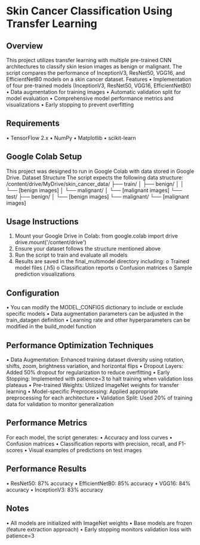 # Skin Cancer Classification Using Transfer Learning
## Overview
This project utilizes transfer learning with multiple pre-trained CNN architectures to classify skin lesion images as benign or malignant. The script compares the performance of InceptionV3, ResNet50, VGG16, and EfficientNetB0 models on a skin cancer dataset.
Features
•	Implementation of four pre-trained models (InceptionV3, ResNet50, VGG16, EfficientNetB0)
•	Data augmentation for training images
•	Automatic validation split for model evaluation
•	Comprehensive model performance metrics and visualizations
•	Early stopping to prevent overfitting
## Requirements
•	TensorFlow 2.x
•	NumPy
•	Matplotlib
•	scikit-learn
## Google Colab Setup
This project was designed to run in Google Colab with data stored in Google Drive.
Dataset Structure
The script expects the following data structure:
/content/drive/MyDrive/skin_cancer_data/
├── train/
│   ├── benign/
│   │   └── [benign images]
│   └── malignant/
│       └── [malignant images]
└── test/
    ├── benign/
    │   └── [benign images]
    └── malignant/
        └── [malignant images]
## Usage Instructions
1.	Mount your Google Drive in Colab: 
from google.colab import drive
drive.mount('/content/drive')
2.	Ensure your dataset follows the structure mentioned above
3.	Run the script to train and evaluate all models
4.	Results are saved in the final_multimodel directory including: 
o	Trained model files (.h5)
o	Classification reports
o	Confusion matrices
o	Sample prediction visualizations
## Configuration
•	You can modify the MODEL_CONFIGS dictionary to include or exclude specific models
•	Data augmentation parameters can be adjusted in the train_datagen definition
•	Learning rate and other hyperparameters can be modified in the build_model function
## Performance Optimization Techniques
•	Data Augmentation: Enhanced training dataset diversity using rotation, shifts, zoom, brightness variation, and horizontal flips
•	Dropout Layers: Added 50% dropout for regularization to reduce overfitting
•	Early Stopping: Implemented with patience=3 to halt training when validation loss plateaus
•	Pre-trained Weights: Utilized ImageNet weights for transfer learning
•	Model-specific Preprocessing: Applied appropriate preprocessing for each architecture
•	Validation Split: Used 20% of training data for validation to monitor generalization
## Performance Metrics
For each model, the script generates:
•	Accuracy and loss curves
•	Confusion matrices
•	Classification reports with precision, recall, and F1-scores
•	Visual examples of predictions on test images
## Performance Results
•	ResNet50: 87% accuracy
•	EfficientNetB0: 85% accuracy
•	VGG16: 84% accuracy
•	InceptionV3: 83% accuracy
## Notes
•	All models are initialized with ImageNet weights
•	Base models are frozen (feature extraction approach)
•	Early stopping monitors validation loss with patience=3

